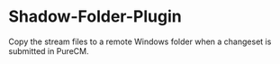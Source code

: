 Shadow-Folder-Plugin
====================

Copy the stream files to a remote Windows folder when a changeset is submitted in PureCM.
